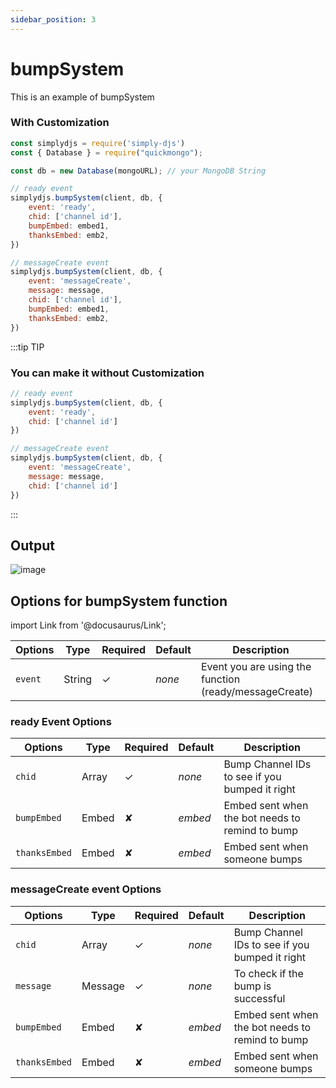 ```yaml
---
sidebar_position: 3
---
```


# bumpSystem
This is an example of bumpSystem

### With Customization
```js
const simplydjs = require('simply-djs')
const { Database } = require("quickmongo");

const db = new Database(mongoURL); // your MongoDB String

// ready event
simplydjs.bumpSystem(client, db, {
    event: 'ready',
    chid: ['channel id'],
    bumpEmbed: embed1,
    thanksEmbed: emb2,
})

// messageCreate event
simplydjs.bumpSystem(client, db, {
    event: 'messageCreate',
    message: message,
    chid: ['channel id'],
    bumpEmbed: embed1,
    thanksEmbed: emb2,
})
```

:::tip TIP
### You can make it without Customization

```js
// ready event
simplydjs.bumpSystem(client, db, {
    event: 'ready',
    chid: ['channel id']
})

// messageCreate event
simplydjs.bumpSystem(client, db, {
    event: 'messageCreate',
    message: message,
    chid: ['channel id']
})
```
:::

## Output
![image](https://user-images.githubusercontent.com/71836991/131494338-0b558ee4-063b-4b29-8c4d-54300b484811.png)


## Options for bumpSystem function
import Link from '@docusaurus/Link';

<div style={{textAlign: 'center'}}>

| Options     | Type    | Required | Default | Description |
| ----------- | ----------- | ----------- | ----------- | ----------- |
| `event` | <Link to="https://developer.mozilla.org/en-US/docs/Web/JavaScript/Reference/Global_Objects/String">String</Link> | ✓ | *none* | Event you are using the function (ready/messageCreate) |

</div>

### ready Event Options

<div style={{textAlign: 'center'}}>

| Options     | Type    | Required | Default | Description |
| ----------- | ----------- | ----------- | ----------- | ----------- |
| `chid` | <Link to="https://developer.mozilla.org/en-US/docs/Web/JavaScript/Reference/Global_Objects/Array">Array</Link> | ✓ | *none* | Bump Channel IDs to see if you bumped it right |
| `bumpEmbed`|<Link to="https://discord.js.org/#/docs/main/stable/class/MessageEmbed">Embed</Link>| ✘ | *embed* | Embed sent when the bot needs to remind to bump |
| `thanksEmbed`|<Link to="https://discord.js.org/#/docs/main/stable/class/MessageEmbed">Embed</Link>| ✘ | *embed* | Embed sent when someone bumps |

</div>

### messageCreate event Options
<div style={{textAlign: 'center'}}>

| Options     | Type    | Required | Default | Description |
| ----------- | ----------- | ----------- | ----------- | ----------- |
| `chid` | <Link to="https://developer.mozilla.org/en-US/docs/Web/JavaScript/Reference/Global_Objects/Array">Array</Link> | ✓ | *none* | Bump Channel IDs to see if you bumped it right |
| `message` | <Link to="https://discord.js.org/#/docs/main/stable/class/Message">Message</Link> | ✓ | *none* | To check if the bump is successful |
| `bumpEmbed`|<Link to="https://discord.js.org/#/docs/main/stable/class/MessageEmbed">Embed</Link>| ✘ | *embed* | Embed sent when the bot needs to remind to bump |
| `thanksEmbed`|<Link to="https://discord.js.org/#/docs/main/stable/class/MessageEmbed">Embed</Link>| ✘ | *embed* | Embed sent when someone bumps |

</div>